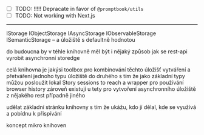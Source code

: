-   [ ] TODO: !!!!! Depracate in favor of `@promptbook/utils`
-   [ ] TODO: Not working with Next.js

---

IStorage IObjectStorage IAsyncStorage IObservableStorage ISemanticStorage – a úložiště s defaultně hodnotou

do budoucna by v téhle knihovně měl být i nějaký způsob jak se rest-api vyrobit asynchronní storedge

celá knihovna je jakýsi toolbox pro kombinování těchto úložišť vytváření a přetváření jednoho typu úložiště do druhého s tím že jako základní typy můžou posloužit lokal Story sessions to reach a wrapper pro používání browser history zároveň existují u tety pro vytvoření asynchronního úložiště z nějakého rest případně jiného

udělat základní stránku knihovny s tím že ukážu, kdo jí dělal, kde se využívá a pobídnu k přispívání

koncept mikro knihoven
